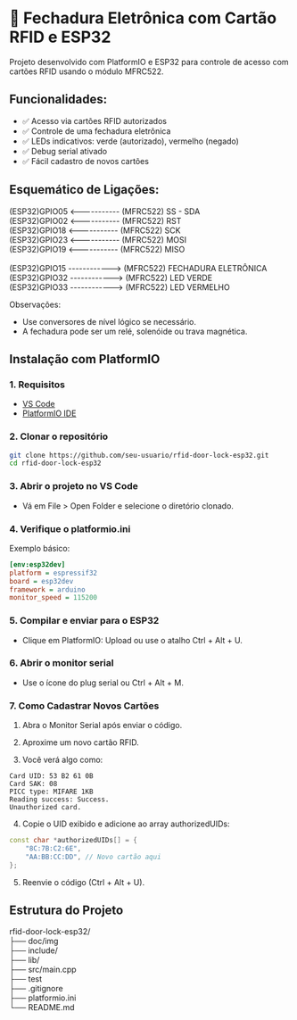 # 🔐 Fechadura Eletrônica com Cartão RFID e ESP32

Projeto desenvolvido com PlatformIO e ESP32 para controle de acesso com cartões RFID usando o módulo MFRC522.

## Funcionalidades:

- ✅ Acesso via cartões RFID autorizados
- ✅ Controle de uma fechadura eletrônica
- ✅ LEDs indicativos: verde (autorizado), vermelho (negado)
- ✅ Debug serial ativado
- ✅ Fácil cadastro de novos cartões

## Esquemático de Ligações:

(ESP32)GPIO05  <----------- (MFRC522) SS - SDA</br>
(ESP32)GPIO02  <----------- (MFRC522) RST</br>
(ESP32)GPIO18 <----------- (MFRC522) SCK</br>
(ESP32)GPIO23 <----------- (MFRC522) MOSI</br>
(ESP32)GPIO19 <----------- (MFRC522) MISO</br>
</br>
(ESP32)GPIO15 ------------> (MFRC522) FECHADURA ELETRÔNICA</br>
(ESP32)GPIO32 ------------> (MFRC522) LED VERDE</br>
(ESP32)GPIO33 ------------> (MFRC522) LED VERMELHO</br>


 Observações:
 - Use conversores de nível lógico se necessário.
 - A fechadura pode ser um relé, solenóide ou trava magnética.

## Instalação com PlatformIO

### 1. Requisitos

- [VS Code](https://code.visualstudio.com/)
- [PlatformIO IDE](https://platformio.org/install/ide?install=vscode)

### 2. Clonar o repositório

```bash
git clone https://github.com/seu-usuario/rfid-door-lock-esp32.git
cd rfid-door-lock-esp32
```

### 3. Abrir o projeto no VS Code
- Vá em File > Open Folder e selecione o diretório clonado.

### 4. Verifique o platformio.ini

Exemplo básico:

```ini
[env:esp32dev]
platform = espressif32
board = esp32dev
framework = arduino
monitor_speed = 115200
```

### 5. Compilar e enviar para o ESP32
- Clique em PlatformIO: Upload ou use o atalho Ctrl + Alt + U.

### 6. Abrir o monitor serial
- Use o ícone do plug serial ou Ctrl + Alt + M.

### 7. Como Cadastrar Novos Cartões

1. Abra o Monitor Serial após enviar o código.

2. Aproxime um novo cartão RFID.

3. Você verá algo como:

```
Card UID: 53 B2 61 0B
Card SAK: 08
PICC type: MIFARE 1KB
Reading success: Success.       
Unauthorized card.
```
4. Copie o UID exibido e adicione ao array authorizedUIDs:

```cpp
const char *authorizedUIDs[] = {
    "8C:7B:C2:6E",
    "AA:BB:CC:DD", // Novo cartão aqui
};
```
5. Reenvie o código (Ctrl + Alt + U).


## Estrutura do Projeto

rfid-door-lock-esp32/</br>
├── doc/img</br>
├── include/</br>
├── lib/</br>
├── src/main.cpp</br>
├── test</br>
├── .gitignore</br>
├── platformio.ini</br>
└── README.md</br>
